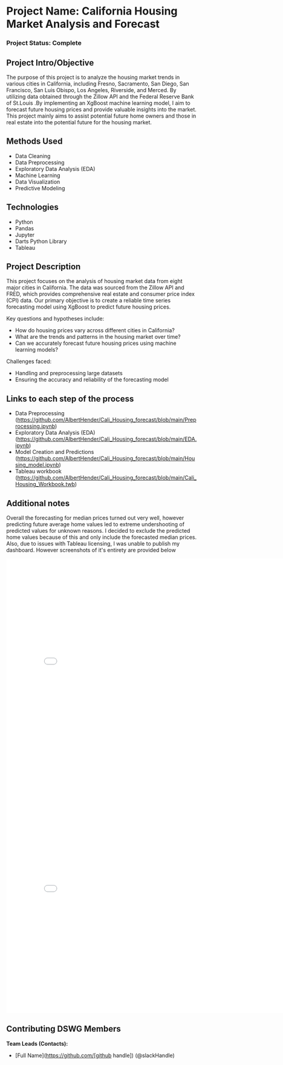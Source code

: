 # Project Name: California Housing Market Analysis and Forecast

### Project Status: Complete

## Project Intro/Objective
The purpose of this project is to analyze the housing market trends in various cities in California, including Fresno, Sacramento, San Diego, San Francisco, San Luis Obispo, Los Angeles, Riverside, and Merced. By utilizing data obtained through the Zillow API and the Federal Reserve Bank of St.Louis .By implementing an XgBoost machine learning model, I aim to forecast future housing prices and provide valuable insights into the market. This project mainly aims to assist potential future home owners and those in real estate into the potential future for the housing market.

## Methods Used
- Data Cleaning 
- Data Preprocessing
- Exploratory Data Analysis (EDA)
- Machine Learning
- Data Visualization
- Predictive Modeling

## Technologies
- Python
- Pandas
- Jupyter
- Darts Python Library
- Tableau

## Project Description
This project focuses on the analysis of housing market data from eight major cities in California. The data was sourced from the Zillow API and FRED, which provides comprehensive real estate and consumer price index (CPI) data. Our primary objective is to create a reliable time series forecasting model using XgBoost to predict future housing prices. 

Key questions and hypotheses include:
- How do housing prices vary across different cities in California?
- What are the trends and patterns in the housing market over time?
- Can we accurately forecast future housing prices using machine learning models?

Challenges faced:
- Handling and preprocessing large datasets
- Ensuring the accuracy and reliability of the forecasting model

## Links to each step of the process
- Data Preprocessing (https://github.com/AlbertHender/Cali_Housing_forecast/blob/main/Preprocessing.ipynb)
- Exploratory Data Analysis (EDA) (https://github.com/AlbertHender/Cali_Housing_forecast/blob/main/EDA.ipynb)
- Model Creation and Predictions (https://github.com/AlbertHender/Cali_Housing_forecast/blob/main/Housing_model.ipynb)
- Tableau workbook (https://github.com/AlbertHender/Cali_Housing_forecast/blob/main/Cali_Housing_Workbook.twb)

## Additional notes
Overall the forecasting for median prices turned out very well, however predicting future average home values led to extreme undershooting of predicted values for unknown reasons. I decided to exclude the predicted home values because of this and only include the forecasted median prices. Also, due to issues with Tableau licensing, I was unable to publish my dashboard. However screenshots of it's
entirety are provided below

<iframe
  src="Assets/KPI and Bar Charts.png"
  width="800"
  height="600"
  frameborder="0"
></iframe>

<iframe
  src="Assets/Line Graphs.png"
  width="800"
  height="600"
  frameborder="0"
></iframe>

## Contributing DSWG Members
**Team Leads (Contacts):**
- [Full Name](https://github.com/[github handle]) (@slackHandle)

